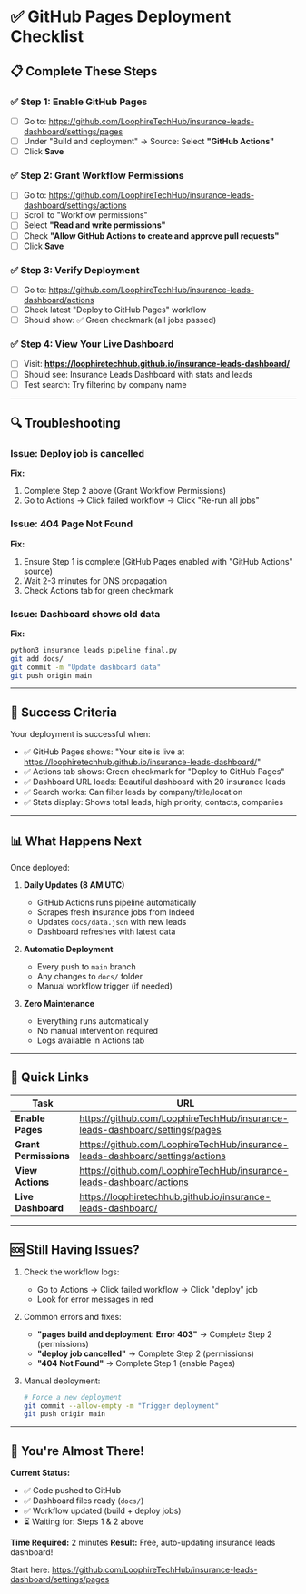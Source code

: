 # ✅ GitHub Pages Deployment Checklist

## 📋 Complete These Steps

### ✅ Step 1: Enable GitHub Pages
- [ ] Go to: https://github.com/LoophireTechHub/insurance-leads-dashboard/settings/pages
- [ ] Under "Build and deployment" → Source: Select **"GitHub Actions"**
- [ ] Click **Save**

### ✅ Step 2: Grant Workflow Permissions
- [ ] Go to: https://github.com/LoophireTechHub/insurance-leads-dashboard/settings/actions
- [ ] Scroll to "Workflow permissions"
- [ ] Select **"Read and write permissions"**
- [ ] Check **"Allow GitHub Actions to create and approve pull requests"**
- [ ] Click **Save**

### ✅ Step 3: Verify Deployment
- [ ] Go to: https://github.com/LoophireTechHub/insurance-leads-dashboard/actions
- [ ] Check latest "Deploy to GitHub Pages" workflow
- [ ] Should show: ✅ Green checkmark (all jobs passed)

### ✅ Step 4: View Your Live Dashboard
- [ ] Visit: **https://loophiretechhub.github.io/insurance-leads-dashboard/**
- [ ] Should see: Insurance Leads Dashboard with stats and leads
- [ ] Test search: Try filtering by company name

---

## 🔍 Troubleshooting

### Issue: Deploy job is cancelled

**Fix:**
1. Complete Step 2 above (Grant Workflow Permissions)
2. Go to Actions → Click failed workflow → Click "Re-run all jobs"

### Issue: 404 Page Not Found

**Fix:**
1. Ensure Step 1 is complete (GitHub Pages enabled with "GitHub Actions" source)
2. Wait 2-3 minutes for DNS propagation
3. Check Actions tab for green checkmark

### Issue: Dashboard shows old data

**Fix:**
```bash
python3 insurance_leads_pipeline_final.py
git add docs/
git commit -m "Update dashboard data"
git push origin main
```

---

## 🎯 Success Criteria

Your deployment is successful when:

- ✅ GitHub Pages shows: "Your site is live at https://loophiretechhub.github.io/insurance-leads-dashboard/"
- ✅ Actions tab shows: Green checkmark for "Deploy to GitHub Pages"
- ✅ Dashboard URL loads: Beautiful dashboard with 20 insurance leads
- ✅ Search works: Can filter leads by company/title/location
- ✅ Stats display: Shows total leads, high priority, contacts, companies

---

## 📊 What Happens Next

Once deployed:

1. **Daily Updates (8 AM UTC)**
   - GitHub Actions runs pipeline automatically
   - Scrapes fresh insurance jobs from Indeed
   - Updates `docs/data.json` with new leads
   - Dashboard refreshes with latest data

2. **Automatic Deployment**
   - Every push to `main` branch
   - Any changes to `docs/` folder
   - Manual workflow trigger (if needed)

3. **Zero Maintenance**
   - Everything runs automatically
   - No manual intervention required
   - Logs available in Actions tab

---

## 🔗 Quick Links

| Task | URL |
|------|-----|
| **Enable Pages** | https://github.com/LoophireTechHub/insurance-leads-dashboard/settings/pages |
| **Grant Permissions** | https://github.com/LoophireTechHub/insurance-leads-dashboard/settings/actions |
| **View Actions** | https://github.com/LoophireTechHub/insurance-leads-dashboard/actions |
| **Live Dashboard** | https://loophiretechhub.github.io/insurance-leads-dashboard/ |

---

## 🆘 Still Having Issues?

1. Check the workflow logs:
   - Go to Actions → Click failed workflow → Click "deploy" job
   - Look for error messages in red

2. Common errors and fixes:
   - **"pages build and deployment: Error 403"** → Complete Step 2 (permissions)
   - **"deploy job cancelled"** → Complete Step 2 (permissions)
   - **"404 Not Found"** → Complete Step 1 (enable Pages)

3. Manual deployment:
   ```bash
   # Force a new deployment
   git commit --allow-empty -m "Trigger deployment"
   git push origin main
   ```

---

## 🎉 You're Almost There!

**Current Status:**
- ✅ Code pushed to GitHub
- ✅ Dashboard files ready (`docs/`)
- ✅ Workflow updated (build + deploy jobs)
- ⏳ Waiting for: Steps 1 & 2 above

**Time Required:** 2 minutes
**Result:** Free, auto-updating insurance leads dashboard!

Start here: https://github.com/LoophireTechHub/insurance-leads-dashboard/settings/pages
